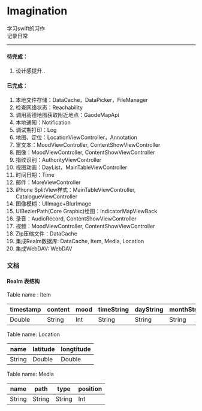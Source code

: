 # Imagination
学习swift的习作  
记录日常

***
#### 待完成：    
1. 设计感提升..


#### 已完成：  
1. 本地文件存储：DataCache，DataPicker，FileManager  
2. 检查网络状态：Reachability  
3. 调用高德地图获取附近地点：GaodeMapApi  
4. 本地通知：Notification  
5. 调试期打印：Log  
6. 地图、定位：LocationViewController，Annotation  
7. 富文本：MoodViewController, ContentShowViewController
8. 图像：MoodViewController, ContentShowViewController
9. 指纹识别：AuthorityViewController  
10. 视图动画：DayList，MainTableViewController  
11. 时间日期：Time  
12. 邮件：MoreViewController
13. iPhone SplitView样式：MainTableViewController, CatalogueViewController
14. 图像模糊：UIImage+BlurImage
15. UIBezierPath(Core Graphic)绘图：IndicatorMapViewBack
16. 录音：AudioRecord, ContentShowViewController
17. 视频：MoodViewController, ContentShowViewController
18. Zip压缩文件：DataCache
19. 集成Realm数据库: DataCache, Item, Media, Location
20. 集成WebDAV: WebDAV



### 文档

#### Realm 表结构

Table name : Item

| timestamp | content | mood | timeString | dayString | monthString | location | medias        |
| --------- | ------- | ---- | ---------- | --------- | ----------- | -------- | ------------- |
| Double    | String  | Int  | String     | String    | String      | Location | List\<Media\> |

Table name: Location

| name   | latitude | longtitude |
| ------ | -------- | ---------- |
| String | Double   | Double     |

Table name: Media

| name   | path   | type   | position |
| ------ | ------ | ------ | -------- |
| String | String | String | Int      |

